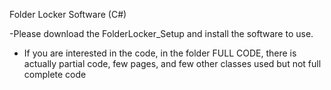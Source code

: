 Folder Locker Software (C#)

-Please download the FolderLocker_Setup and install the software to use.
- If you are interested in the code, in the folder FULL CODE, there is actually partial code, few pages, and few other classes used but not full complete code 
